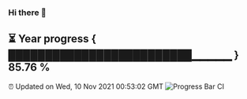 ### Hi there 👋
⏳ Year progress { █████████████████████████▁▁▁▁▁ } 85.76 %
---
⏰ Updated on Wed, 10 Nov 2021 00:53:02 GMT
![Progress Bar CI](https://github.com/liununu/liununu/workflows/Progress%20Bar%20CI/badge.svg)
